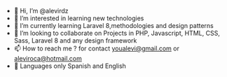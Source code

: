- 👋 Hi, I’m @alevirdz
- 👀 I’m interested in learning new technologies
- 🌱 I’m currently learning Laravel 8,methodologies and design patterns
- 💞️ I’m looking to collaborate on Projects in PHP, Javascript, HTML, CSS, Sass, Laravel 8 and any design framework
- 📫 How to reach me ? for contact youalevi@gmail.com or aleviroca@hotmail.com
- 🧔 Languages only Spanish and English

<!---
alevirdz/alevirdz is a ✨ special ✨ repository because its `README.md` (this file) appears on your GitHub profile.
You can click the Preview link to take a look at your changes.
--->
